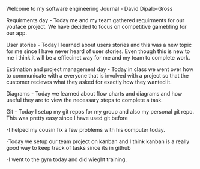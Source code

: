 
Welcome to my software engineering Journal - David Dipalo-Gross

Requirments day -
Today me and my team gathered requirments for our youface project. We have decided to focus on competitive gamebling for our app.

User stories -
Today I learned about users stories and this was a new topic for me since I have never heard of user stories. Even
though this is new to me i think it will be a effiecinet way for me and my team to complete work.

Estimation and project management day -
Today in class we went over how to communicate with a everyone that is involved with a project so that the customer
recieves what they asked for exactly how they wanted it.

Diagrams -
Today we learned about flow charts and diagrams and how useful they are to view the necessary steps to complete a task.

Git -
Today I setup my git repos for my group and also my personal git repo. This was pretty easy since I have used git before

-I helped my cousin fix a few problems with his computer today.

-Today we setup our team project on kanban and I think kanban is a really good way to keep track of tasks since its in github

-I went to the gym today and did wieght training.

